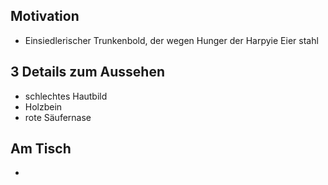 ## Motivation
- Einsiedlerischer Trunkenbold, der wegen Hunger der Harpyie Eier stahl

## 3 Details zum Aussehen

- schlechtes Hautbild
-  Holzbein
-  rote Säufernase

## Am Tisch

- 